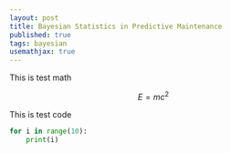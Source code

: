 ```yaml
---
layout: post
title: Bayesian Statistics in Predictive Maintenance
published: true
tags: bayesian
usemathjax: true
---
```


This is test math

$$E=mc^2$$

This is test code
```python
for i in range(10):
    print(i)
```